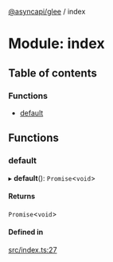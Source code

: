 [@asyncapi/glee](../README.md) / index

# Module: index

## Table of contents

### Functions

- [default](index.md#default)

## Functions

### default

▸ **default**(): `Promise`<`void`\>

#### Returns

`Promise`<`void`\>

#### Defined in

[src/index.ts:27](https://github.com/asyncapi/glee/blob/6792e86/src/index.ts#L27)

